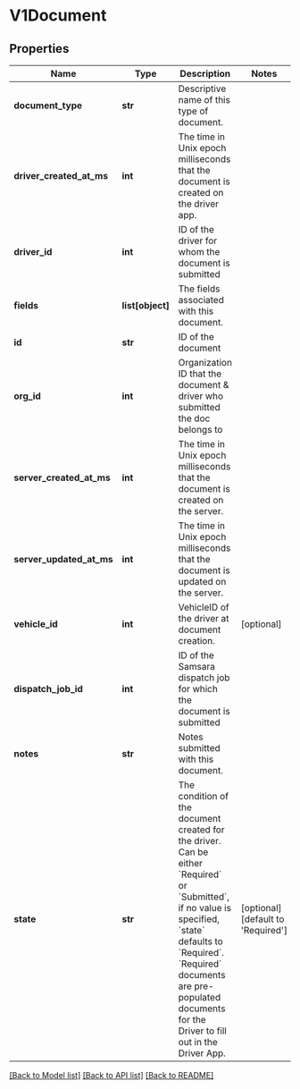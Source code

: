 # V1Document

## Properties
Name | Type | Description | Notes
------------ | ------------- | ------------- | -------------
**document_type** | **str** | Descriptive name of this type of document. | 
**driver_created_at_ms** | **int** | The time in Unix epoch milliseconds that the document is created on the driver app. | 
**driver_id** | **int** | ID of the driver for whom the document is submitted | 
**fields** | **list[object]** | The fields associated with this document. | 
**id** | **str** | ID of the document | 
**org_id** | **int** | Organization ID that the document &amp; driver who submitted the doc belongs to | 
**server_created_at_ms** | **int** | The time in Unix epoch milliseconds that the document is created on the server. | 
**server_updated_at_ms** | **int** | The time in Unix epoch milliseconds that the document is updated on the server. | 
**vehicle_id** | **int** | VehicleID of the driver at document creation. | [optional] 
**dispatch_job_id** | **int** | ID of the Samsara dispatch job for which the document is submitted | 
**notes** | **str** | Notes submitted with this document. | 
**state** | **str** | The condition of the document created for the driver. Can be either &#x60;Required&#x60; or &#x60;Submitted&#x60;, if no value is specified, &#x60;state&#x60; defaults to &#x60;Required&#x60;. &#x60;Required&#x60; documents are pre-populated documents for the Driver to fill out in the Driver App. | [optional] [default to 'Required']

[[Back to Model list]](../README.md#documentation-for-models) [[Back to API list]](../README.md#documentation-for-api-endpoints) [[Back to README]](../README.md)


